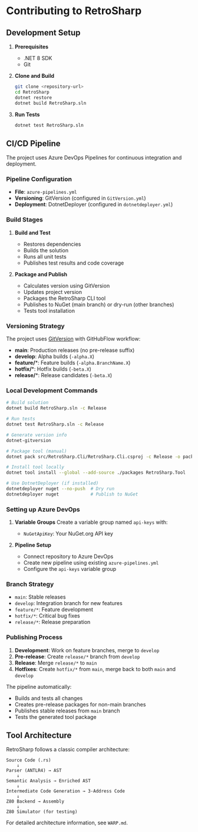 # Contributing to RetroSharp

## Development Setup

1. **Prerequisites**
   - .NET 8 SDK
   - Git

2. **Clone and Build**
   ```bash
   git clone <repository-url>
   cd RetroSharp
   dotnet restore
   dotnet build RetroSharp.sln
   ```

3. **Run Tests**
   ```bash
   dotnet test RetroSharp.sln
   ```

## CI/CD Pipeline

The project uses Azure DevOps Pipelines for continuous integration and deployment.

### Pipeline Configuration

- **File**: `azure-pipelines.yml`
- **Versioning**: GitVersion (configured in `GitVersion.yml`)
- **Deployment**: DotnetDeployer (configured in `dotnetdeployer.yml`)

### Build Stages

1. **Build and Test**
   - Restores dependencies
   - Builds the solution
   - Runs all unit tests
   - Publishes test results and code coverage

2. **Package and Publish**
   - Calculates version using GitVersion
   - Updates project version
   - Packages the RetroSharp CLI tool
   - Publishes to NuGet (main branch) or dry-run (other branches)
   - Tests tool installation

### Versioning Strategy

The project uses [GitVersion](https://gitversion.net/) with GitHubFlow workflow:

- **main**: Production releases (no pre-release suffix)
- **develop**: Alpha builds (`-alpha.X`)
- **feature/***: Feature builds (`-alpha.BranchName.X`)
- **hotfix/***: Hotfix builds (`-beta.X`)
- **release/***: Release candidates (`-beta.X`)

### Local Development Commands

```bash
# Build solution
dotnet build RetroSharp.sln -c Release

# Run tests
dotnet test RetroSharp.sln -c Release

# Generate version info
dotnet-gitversion

# Package tool (manual)
dotnet pack src/RetroSharp.Cli/RetroSharp.Cli.csproj -c Release -o packages/

# Install tool locally
dotnet tool install --global --add-source ./packages RetroSharp.Tool

# Use DotnetDeployer (if installed)
dotnetdeployer nuget --no-push  # Dry run
dotnetdeployer nuget            # Publish to NuGet
```

### Setting up Azure DevOps

1. **Variable Groups**
   Create a variable group named `api-keys` with:
   - `NuGetApiKey`: Your NuGet.org API key

2. **Pipeline Setup**
   - Connect repository to Azure DevOps
   - Create new pipeline using existing `azure-pipelines.yml`
   - Configure the `api-keys` variable group

### Branch Strategy

- `main`: Stable releases
- `develop`: Integration branch for new features
- `feature/*`: Feature development
- `hotfix/*`: Critical bug fixes
- `release/*`: Release preparation

### Publishing Process

1. **Development**: Work on feature branches, merge to `develop`
2. **Pre-release**: Create `release/*` branch from `develop`
3. **Release**: Merge `release/*` to `main`
4. **Hotfixes**: Create `hotfix/*` from `main`, merge back to both `main` and `develop`

The pipeline automatically:
- Builds and tests all changes
- Creates pre-release packages for non-main branches
- Publishes stable releases from `main` branch
- Tests the generated tool package

## Tool Architecture

RetroSharp follows a classic compiler architecture:

```
Source Code (.rs) 
    ↓
Parser (ANTLR4) → AST
    ↓
Semantic Analysis → Enriched AST
    ↓
Intermediate Code Generation → 3-Address Code
    ↓
Z80 Backend → Assembly
    ↓
Z80 Simulator (for testing)
```

For detailed architecture information, see `WARP.md`.

